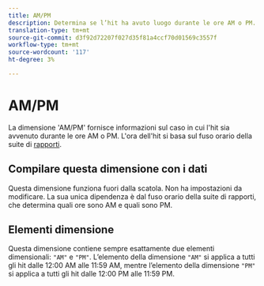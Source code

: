 ```yaml
---
title: AM/PM
description: Determina se l’hit ha avuto luogo durante le ore AM o PM.
translation-type: tm+mt
source-git-commit: d3f92d72207f027d35f81a4ccf70d01569c3557f
workflow-type: tm+mt
source-wordcount: '117'
ht-degree: 3%

---
```



# AM/PM

La dimensione &#39;AM/PM&#39; fornisce informazioni sul caso in cui l&#39;hit sia avvenuto durante le ore AM o PM. L&#39;ora dell&#39;hit si basa sul fuso orario della suite di [rapporti](/help/admin/admin/general-acct-settings-admin.md).

## Compilare questa dimensione con i dati

Questa dimensione funziona fuori dalla scatola. Non ha impostazioni da modificare. La sua unica dipendenza è dal fuso orario della suite di rapporti, che determina quali ore sono AM e quali sono PM.

## Elementi dimensione

Questa dimensione contiene sempre esattamente due elementi dimensionali: `"AM"` e `"PM"`. L’elemento della dimensione `"AM"` si applica a tutti gli hit dalle 12:00 AM alle 11:59 AM, mentre l’elemento della dimensione `"PM"` si applica a tutti gli hit dalle 12:00 PM alle 11:59 PM.
